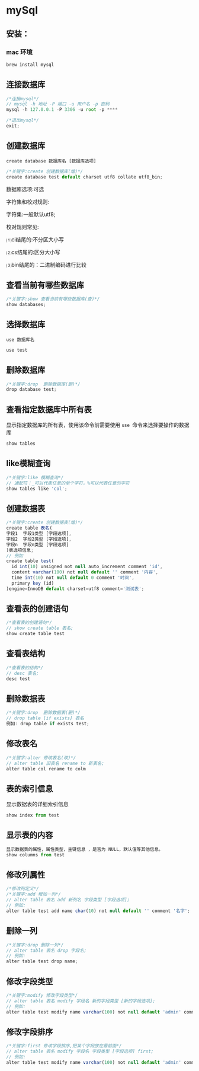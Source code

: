 # mySql

## 安装：

### mac 环境

```js
brew install mysql
```

## 连接数据库

```js
/*连接mysql*/
// mysql -h 地址 -P 端口 -u 用户名 -p 密码
mysql -h 127.0.0.1 -P 3306 -u root -p ****

/*退出mysql*/
exit;
```

## 创建数据库

`create database 数据库名 [数据库选项]`
```js
/*关键字:create 创建数据库(增)*/
create database test default charset utf8 collate utf8_bin;
```
数据库选项:可选

字符集和校对规则:

字符集:一般默认utf8;

校对规则常见: 

⑴ci结尾的:不分区大小写 

⑵cs结尾的:区分大小写 

⑶bin结尾的：二进制编码进行比较

## 查看当前有哪些数据库

```js
/*关键字:show 查看当前有哪些数据库(查)*/
show databases;
```

## 选择数据库

`use 数据库名`

```js
use test
```
## 删除数据库

```js
/*关键字:drop  删除数据库(删)*/
drop database test;
```

## 查看指定数据库中所有表
显示指定数据库的所有表，使用该命令前需要使用 `use `命令来选择要操作的数据库
```js
show tables
```

## like模糊查询

```js
/*关键字:like 模糊查询*/
// 通配符：_可以代表任意的单个字符，%可以代表任意的字符
show tables like 'col';
```

## 创建数据表


```js
/*关键字:create 创建数据表(增)*/
create table 表名(
字段1  字段1类型 [字段选项],
字段2  字段2类型 [字段选项],
字段n  字段n类型 [字段选项]
)表选项信息;
// 例如
create table test(
  id int(10) unsigned not null auto_increment comment 'id',
  content varchar(100) not null default '' comment '内容',
  time int(10) not null default 0 comment '时间',
  primary key (id)
)engine=InnoDB default charset=utf8 comment='测试表';
```

## 查看表的创建语句

```js
/*查看表的创建语句*/
// show create table 表名;
show create table test
```
## 查看表结构

```js
/*查看表的结构*/
// desc 表名;
desc test
```
## 删除数据表

```js
/*关键字:drop  删除数据表(删)*/
// drop table [if exists] 表名
例如: drop table if exists test;
```
## 修改表名

```js
/*关键字:alter 修改表名(改)*/
// alter table 旧表名 rename to 新表名;
alter table col rename to colm
```
## 表的索引信息
显示数据表的详细索引信息
```js
show index from test
```
## 显示表的内容

```js
显示数据表的属性，属性类型，主键信息 ，是否为 NULL，默认值等其他信息。
show columns from test
```
## 修改列属性

```js
/*修改列定义*/
/*关键字:add 增加一列*/
// alter table 表名 add 新列名 字段类型 [字段选项];
// 例如: 
alter table test add name char(10) not null default '' comment '名字';
```
## 删除一列

```js
/*关键字:drop 删除一列*/
// alter table 表名 drop 字段名;
// 例如: 
alter table test drop name;
```
## 修改字段类型

```js
/*关键字:modify 修改字段类型*/
// alter table 表名 modify 字段名 新的字段类型 [新的字段选项];
// 例如: 
alter table test modify name varchar(100) not null default 'admin' comment 'admin1';
```
## 修改字段排序

```js
/*关键字:first 修改字段排序,把某个字段放在最前面*/
// alter table 表名 modify 字段名 字段类型 [字段选项] first;
// 例如: 
alter table test modify name varchar(100) not null default 'admin' comment '最前面' first;
```
